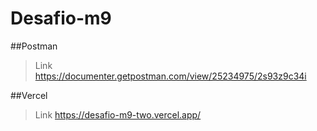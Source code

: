 # Desafio-m9
##Postman
>Link https://documenter.getpostman.com/view/25234975/2s93z9c34i

##Vercel
>Link https://desafio-m9-two.vercel.app/

